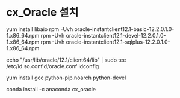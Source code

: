 
# cx_Oracle 설치


yum install libaio
rpm -Uvh oracle-instantclient12.1-basic-12.2.0.1.0-1.x86_64.rpm
rpm -Uvh oracle-instantclient12.1-devel-12.2.0.1.0-1.x86_64.rpm
rpm -Uvh oracle-instantclient12.1-sqlplus-12.2.0.1.0-1.x86_64.rpm


echo "/usr/lib/oracle/12.1/client64/lib" | sudo tee /etc/ld.so.conf.d/oracle.conf
ldconfig

yum install gcc python-pip.noarch python-devel


conda install -c anaconda cx_oracle 
